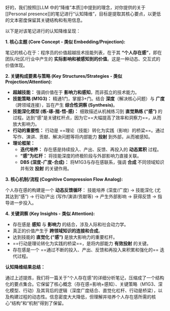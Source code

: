 好的，我们按照[[LLM 中的“降维”本质]]中提到的理念，对你提供的关于[[Personal presence]]的笔记进行“认知降维”，目标是提取其核心要点，以更低的文本密度保留其关键结构和有用信息。

以下是对该笔记进行的认知降维呈现：

**1. 核心主题 (Core Concept - 类似 Embedding/Projection):**

笔记的核心在于：程序员的价值超越技术技能列表，在于其 **“个人存在感”**，即在团队/社区/行业中产生的 **实际影响和被感知到的价值**。这是一种动态、交互式的价值体现。

**2. 关键构成要素与策略 (Key Structures/Strategies - 类似 Projection/Attention):**

*   **超越技能：** 强调价值在于 **影响力和感知**，而非孤立的技术能力。
*   **技能策略 (M1G3)：** 精通1门，掌握3+门。结合 **深度**（解决核心问题）与 **广度**（跨领域连接），旨在产生 **综合性洞察 (Synthesis)**。
*   **技能深化模型 (练-琢-揣-悟-感)：** 细致描述从机械练习到 **直觉熟练 (“感”)** 的过程。达到“感”是关键杠杆点，因为它==大幅提高了效率和洞察力==，从而放大影响力。
*   **行动的重要性：** 行动是 ==理论（技能）转化为实践（影响）的桥梁==。通过写作、演讲、贡献、解决问题等将内部能力 **投射** 到外部，从而被感知。
*   **理论框架：**
    *   **迭代培养：** 存在感是持续投入、产出、反馈、再投入的 **动态累积** 过程。
    *   **“感”为杠杆：** 将技能深度的终极阶段与外部影响力直接关联。
    *   **DBS (深度-广度-合成)：** 将M1G3与存在感联系，强调 **合成** 不同领域知识并有效 **投射** 的关键作用。

**3. 核心机制/流程 (Cognitive Compression Flow Analog):**

个人存在感的构建是一个 **动态反馈循环**：
技能培养 (深度/广度) -> 技能深化 (尤其达到“感”) -> 行动/产出 (写作/演讲/贡献等) -> 产生外部影响 -> 获得反馈 -> 指导进一步投入。

**4. 关键洞察 (Key Insights - 类似 Attention):**

*   存在感是 **感知** 与 **影响力** 的结合，涉及人际和社会动力学。
*   真正的价值产生于 **跨领域知识的连接和合成**。
*   达到技能的 **直觉化 (“感”)** 是放大影响力的重要杠杆。
*   ==行动是理论转化为实践的桥梁==，是将内部能力 **有效投射** 的关键。
*   存在感是一个 ==通过不断的投入、产出、反馈和再投入来积累和强化的== 迭代过程。

**认知降维结果总结：**

通过上述提炼，我们将一篇关于“个人存在感”的详细分析笔记，压缩成了一个结构化的要点集合。它保留了核心概念（存在感=影响+感知）、关键策略（M1G3、深化模型、行动）及其背后的逻辑（深度广度结合、直觉化杠杆、行动是桥梁），以及构建过程的动态性。信息密度大大降低，但理解并培养个人存在感所需的核心“结构”和“机制”得到了保留。